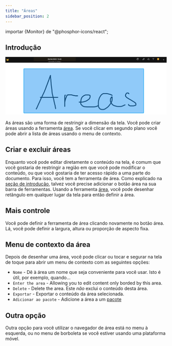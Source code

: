 ```yaml
---
title: "Áreas"
sidebar_position: 2
---
```


importar {Monitor} de "@phosphor-icons/react";


## Introdução

![área](area.png)

As áreas são uma forma de restringir a dimensão da tela. Você pode criar áreas usando a ferramenta [área](tools/area.md). Se você clicar em segundo plano você pode abrir a lista de áreas usando o menu de contexto.

## Criar e excluir áreas

Enquanto você pode editar diretamente o conteúdo na tela, é comum que você gostaria de restringir a região em que você pode modificar o conteúdo, ou que você gostaria de ter acesso rápido a uma parte do documento. Para isso, você tem a ferramenta <Monitor/> de área. Como explicado na [seção de introdução](README.md), talvez você precise adicionar o botão <Monitor/> área na sua barra de ferramentas. Usando a ferramenta [área](tools/area.md), você pode desenhar retângulo em qualquer lugar da tela para então definir a área.

## Mais controle

Você pode definir a ferramenta de área clicando novamente no botão <Monitor/> área. Lá, você pode definir a largura, altura ou proporção de aspecto fixa.

## Menu de contexto da área

 Depois de desenhar uma área, você pode clicar ou tocar e segurar na tela de toque para abrir um menu de contexto com as seguintes opções:

* `Nome` - Dê à área um nome que seja conveniente para você usar. Isto é útil, por exemplo, quando...
* `Enter the area` - Allowing you to edit content only borded by this area.
* `Delete` - Delete the area. Este *não* exclui o conteúdo desta área.
* `Exportar` - Exportar o conteúdo da área selecionada.
* `Adicionar ao pacote` - Adicione a área a um [pacote](pack)

## Outra opção

Outra opção para você utilizar o navegador de área está no menu à esquerda, ou no menu de borboleta se você estiver usando uma plataforma móvel. 

